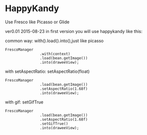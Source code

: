 # HappyKandy
Use Fresco like Picasso or Glide

ver0.01                            2015-08-23
in first version you will use happykandy like this:

common way:            with().load().into(),just like picasso

    FrescoManager
    				.with(context)
    				.load(bean.getImage())
    				.into(draweeView);

with setAspectRatio:     setAspectRatio(float)

    FrescoManager
    				.load(bean.getImage())
    				.setAspectRatio(1.68f)
    				.into(draweeView);     

with gif:                 setGifTrue

    FrescoManager
    				.load(bean.getImage())
    				.setAspectRatio(1.68f)
    				.setGifTrue()
    				.into(draweeView);
